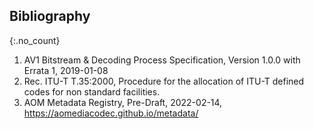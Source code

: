
## Bibliography
{:.no_count}

 1. AV1 Bitstream & Decoding Process Specification, Version 1.0.0 with Errata 1, 2019-01-08
 2. Rec. ITU-T T.35:2000, Procedure for the allocation of ITU-T defined codes for non standard facilities.
 3. AOM Metadata Registry, Pre-Draft, 2022-02-14, https://aomediacodec.github.io/metadata/
